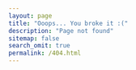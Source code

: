 ```yaml
---
layout: page
title: "Ooops... You broke it :("
description: "Page not found"
sitemap: false
search_omit: true
permalink: /404.html
---  
```


<script type="text/javascript">
  var GOOG_FIXURL_LANG = 'en';
  var GOOG_FIXURL_SITE = '{{ site.url }}'
</script>
<script type="text/javascript" src="//linkhelp.clients.google.com/tbproxy/lh/wm/fixurl.js">
</script>
